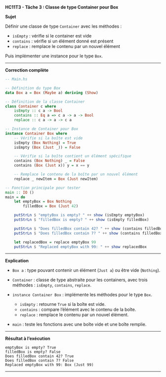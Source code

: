 **HC11T3 - Tâche 3 : Classe de type Container pour Box**

**Sujet**

Définir une classe de type `Container` avec les méthodes :

* `isEmpty` : vérifie si le container est vide
* `contains` : vérifie si un élément donné est présent
* `replace` : remplace le contenu par un nouvel élément

Puis implémenter une instance pour le type `Box`.

---

**Correction complète**

```haskell
-- Main.hs

-- Définition du type Box
data Box a = Box (Maybe a) deriving (Show)

-- Définition de la classe Container
class Container c where
    isEmpty :: c a -> Bool
    contains :: Eq a => c a -> a -> Bool
    replace :: c a -> a -> c a

-- Instance de Container pour Box
instance Container Box where
    -- Vérifie si la boîte est vide
    isEmpty (Box Nothing) = True
    isEmpty (Box (Just _)) = False

    -- Vérifie si la boîte contient un élément spécifique
    contains (Box Nothing) _ = False
    contains (Box (Just x)) y = x == y

    -- Remplace le contenu de la boîte par un nouvel élément
    replace _ newItem = Box (Just newItem)

-- Fonction principale pour tester
main :: IO ()
main = do
    let emptyBox = Box Nothing
        filledBox = Box (Just 42)

    putStrLn $ "emptyBox is empty? " ++ show (isEmpty emptyBox)
    putStrLn $ "filledBox is empty? " ++ show (isEmpty filledBox)

    putStrLn $ "Does filledBox contain 42? " ++ show (contains filledBox 42)
    putStrLn $ "Does filledBox contain 7? " ++ show (contains filledBox 7)

    let replacedBox = replace emptyBox 99
    putStrLn $ "Replaced emptyBox with 99: " ++ show replacedBox
```

---

**Explication**

* `Box a` : type pouvant contenir un élément (`Just a`) ou être vide (`Nothing`).
* `Container` : classe de type abstraite pour les containers, avec trois méthodes : `isEmpty`, `contains`, `replace`.
* `instance Container Box` : implémente les méthodes pour le type `Box`.

  * `isEmpty` : retourne `True` si la boîte est vide.
  * `contains` : compare l’élément avec le contenu de la boîte.
  * `replace` : remplace le contenu par un nouvel élément.
* `main` : teste les fonctions avec une boîte vide et une boîte remplie.

---

**Résultat à l’exécution**

```
emptyBox is empty? True
filledBox is empty? False
Does filledBox contain 42? True
Does filledBox contain 7? False
Replaced emptyBox with 99: Box (Just 99)
```

---
